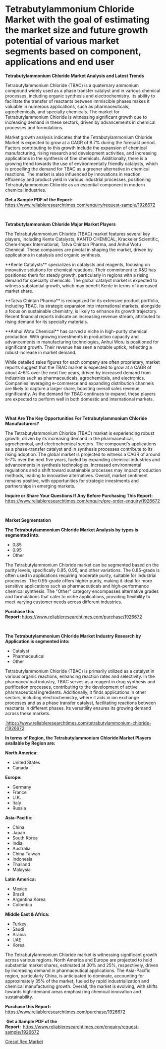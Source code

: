 <p><h1>Tetrabutylammonium Chloride Market with the goal of estimating the market size and future growth potential of various market segments based on component, applications and end user</h1></p><p><strong>Tetrabutylammonium Chloride Market Analysis and Latest Trends</strong></p>
<p><p>Tetrabutylammonium Chloride (TBAC) is a quaternary ammonium compound widely used as a phase transfer catalyst and in various chemical processes, including organic synthesis and electrochemistry. Its ability to facilitate the transfer of reactants between immiscible phases makes it valuable in numerous applications, such as pharmaceuticals, agrochemicals, and specialty chemicals. The market for Tetrabutylammonium Chloride is witnessing significant growth due to increasing demand in these sectors, driven by advancements in chemical processes and formulations.</p><p>Market growth analysis indicates that the Tetrabutylammonium Chloride Market is expected to grow at a CAGR of 8.7% during the forecast period. Factors contributing to this growth include the expansion of chemical manufacturing, rising research and development activities, and increasing applications in the synthesis of fine chemicals. Additionally, there is a growing trend towards the use of environmentally friendly catalysts, which is propelling the demand for TBAC as a greener alternative in chemical reactions. The market is also influenced by innovations in reaction efficiency and product yield in various industrial processes, positioning Tetrabutylammonium Chloride as an essential component in modern chemical industries.</p></p>
<p><strong>Get a Sample PDF of the Report:&nbsp;</strong> <a href="https://www.reliableresearchtimes.com/enquiry/request-sample/1926672?utm_campaign=3287&utm_medium=2&utm_source=Github&utm_content=ia&utm_term=31032025&utm_id=tetrabutylammonium-chloride">https://www.reliableresearchtimes.com/enquiry/request-sample/1926672</a></p>
<p>&nbsp;</p>
<p><strong>Tetrabutylammonium Chloride Major Market Players</strong></p>
<p><p>The Tetrabutylammonium Chloride (TBAC) market features several key players, including Kente Catalysts, KANTO CHEMICAL, Krackeler Scientific, Chem-Impex International, Tatva Chintan Pharma, and Anhui Wotu Chemical. These companies are pivotal in shaping the market, driven by applications in catalysis and organic synthesis.</p><p>**Kente Catalysts** specializes in catalysts and reagents, focusing on innovative solutions for chemical reactions. Their commitment to R&D has positioned them for steady growth, particularly in regions with a rising demand for specialty chemicals. The global catalyst market is expected to witness substantial growth, which may benefit Kente in terms of increased market share.</p><p>**Tatva Chintan Pharma** is recognized for its extensive product portfolio, including TBAC. Its strategic expansion into international markets, alongside a focus on sustainable chemistry, is likely to enhance its growth trajectory. Recent financial reports indicate an increasing revenue stream, attributed to rising demand for its specialty materials.</p><p>**Anhui Wotu Chemical** has carved a niche in high-purity chemical production. With growing investments in production capacity and advancements in manufacturing technologies, Anhui Wotu is positioned for significant growth. Their revenue has seen a notable uptick, reflecting a robust increase in market demand.</p><p>While detailed sales figures for each company are often proprietary, market reports suggest that the TBAC market is expected to grow at a CAGR of about 4-6% over the next five years, driven by increased demand from industries such as pharmaceuticals, agrochemicals, and electronics. Companies leveraging e-commerce and expanding distribution channels are likely to capture a larger share, boosting overall sales revenue significantly. As the demand for TBAC continues to expand, these players are expected to perform well in both domestic and international markets.</p></p>
<p>&nbsp;</p>
<p><strong>What Are The Key Opportunities For Tetrabutylammonium Chloride Manufacturers?</strong></p>
<p><p>The Tetrabutylammonium Chloride (TBAC) market is experiencing robust growth, driven by its increasing demand in the pharmaceutical, agrochemical, and electrochemical sectors. The compound's applications as a phase-transfer catalyst and in synthesis processes contribute to its rising adoption. The global market is projected to witness a CAGR of around 5-7% over the next five years, fueled by expanding chemical industries and advancements in synthesis technologies. Increased environmental regulations and a shift toward sustainable processes may impact production methods, leading to innovative alternatives. Overall, market sentiment remains positive, with opportunities for strategic investments and partnerships in emerging markets.</p></p>
<p><strong>Inquire or Share Your Questions If Any Before Purchasing This Report:</strong> <a href="https://www.reliableresearchtimes.com/enquiry/pre-order-enquiry/1926672?utm_campaign=3287&utm_medium=2&utm_source=Github&utm_content=ia&utm_term=31032025&utm_id=tetrabutylammonium-chloride">https://www.reliableresearchtimes.com/enquiry/pre-order-enquiry/1926672</a></p>
<p>&nbsp;</p>
<p><strong>Market Segmentation</strong></p>
<p><strong>The Tetrabutylammonium Chloride Market Analysis by types is segmented into:</strong></p>
<p><ul><li>0.85</li><li>0.95</li><li>Other</li></ul></p>
<p><p>The Tetrabutylammonium Chloride market can be segmented based on the purity levels, specifically 0.85, 0.95, and other variations. The 0.85-grade is often used in applications requiring moderate purity, suitable for industrial processes. The 0.95-grade offers higher purity, making it ideal for more sensitive applications such as pharmaceuticals and high-performance chemical synthesis. The "Other" category encompasses alternative grades and formulations that cater to niche applications, providing flexibility to meet varying customer needs across different industries.</p></p>
<p><strong>Purchase this Report:&nbsp;</strong><a href="https://www.reliableresearchtimes.com/purchase/1926672?utm_campaign=3287&utm_medium=2&utm_source=Github&utm_content=ia&utm_term=31032025&utm_id=tetrabutylammonium-chloride">https://www.reliableresearchtimes.com/purchase/1926672</a></p>
<p>&nbsp;</p>
<p><strong>The Tetrabutylammonium Chloride Market Industry Research by Application is segmented into:</strong></p>
<p><ul><li>Catalyst</li><li>Pharmaceutical</li><li>Other</li></ul></p>
<p><p>Tetrabutylammonium Chloride (TBAC) is primarily utilized as a catalyst in various organic reactions, enhancing reaction rates and selectivity. In the pharmaceutical industry, TBAC serves as a reagent in drug synthesis and purification processes, contributing to the development of active pharmaceutical ingredients. Additionally, it finds applications in other sectors, including electrochemistry, where it aids in ion exchange processes and as a phase transfer catalyst, facilitating reactions between reactants in different phases. Its versatility ensures its growing demand across these markets.</p></p>
<p><a href="https://www.reliableresearchtimes.com/tetrabutylammonium-chloride-r1926672?utm_campaign=3287&utm_medium=2&utm_source=Github&utm_content=ia&utm_term=31032025&utm_id=tetrabutylammonium-chloride">&nbsp;https://www.reliableresearchtimes.com/tetrabutylammonium-chloride-r1926672</a></p>
<p><strong>In terms of Region, the Tetrabutylammonium Chloride Market Players available by Region are:</strong></p>
<p>
    <p> <strong> North America: </strong>
        <ul>
            <li>United States</li>
            <li>Canada</li>
        </ul>
        </p> 
    <p> <strong> Europe: </strong>
        <ul>
            <li>Germany</li>
            <li>France</li>
            <li>U.K.</li>
            <li>Italy</li>
            <li>Russia</li>
        </ul>
        </p> 
    <p> <strong> Asia-Pacific: </strong>
        <ul>
            <li>China</li>
            <li>Japan</li>
            <li>South Korea</li>
            <li>India</li>
            <li>Australia</li>
            <li>China Taiwan</li>
            <li>Indonesia</li>
            <li>Thailand</li>
            <li>Malaysia</li>
        </ul>
        </p> 
    <p> <strong> Latin America: </strong>
        <ul>
            <li>Mexico</li>
            <li>Brazil</li>
            <li>Argentina Korea</li>
            <li>Colombia</li>
        </ul>
        </p> 
    <p> <strong> Middle East & Africa: </strong>
        <ul>
            <li>Turkey</li>
            <li>Saudi</li>
            <li>Arabia</li>
            <li>UAE</li>
            <li>Korea</li>
        </ul>
    </p>
    </p>
<p><p>The Tetrabutylammonium Chloride market is witnessing significant growth across various regions. North America and Europe are projected to hold substantial market shares, estimated at 30% and 25%, respectively, driven by increasing demand in pharmaceutical applications. The Asia-Pacific region, particularly China, is anticipated to dominate, accounting for approximately 35% of the market, fueled by rapid industrialization and chemical manufacturing growth. Overall, the market is evolving, with shifts towards high-demand areas emphasizing chemical innovation and sustainability.</p></p>
<p><strong>Purchase this Report: </strong><a href="https://www.reliableresearchtimes.com/purchase/1926672?utm_campaign=3287&utm_medium=2&utm_source=Github&utm_content=ia&utm_term=31032025&utm_id=tetrabutylammonium-chloride">https://www.reliableresearchtimes.com/purchase/1926672</a></p>
<p>&nbsp;<strong>Get a Sample PDF of the Report:&nbsp;&nbsp;</strong><a href="https://www.reliableresearchtimes.com/enquiry/request-sample/1926672?utm_campaign=3287&utm_medium=2&utm_source=Github&utm_content=ia&utm_term=31032025&utm_id=tetrabutylammonium-chloride">https://www.reliableresearchtimes.com/enquiry/request-sample/1926672</a></p>
<p><strong></strong></p>
<p><p><a href="https://github.com/leijavaagexo/Market-Research-Report-List-1/blob/main/cresol-red-market.md?utm_campaign=3287&utm_medium=2&utm_source=Github&utm_content=ia&utm_term=31032025&utm_id=tetrabutylammonium-chloride">Cresol Red Market</a></p></p>
